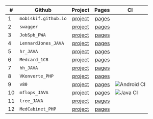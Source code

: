 |#|Github|Project|Pages|CI|
|---| ------------- |:-------------:| -----:|-----|
|1|`mobiskif.github.io`|[project](https://github.com/mobiskif/mobiskif.github.io)|[pages](https://mobiskif.github.io/)| |
|2|`swagger`|[project](https://github.com/mobiskif/swagger)|[pages](https://mobiskif.github.io/swagger/)| |
|3|`JobSpb_PWA`|[project](https://github.com/mobiskif/JobSpb_PWA)|[pages](https://mobiskif.github.io/JobSpb_PWA/)| |
|4|`LennardJones_JAVA`|[project](https://github.com/mobiskif/LennardJones_JAVA)|[pages](https://mobiskif.github.io/LennardJones_JAVA/)| |
|5|`hr_JAVA`|[project](https://github.com/mobiskif/hr_JAVA)|[pages](https://mobiskif.github.io/hr_JAVA/)| |
|6|`Medcard_1C8`|[project](https://github.com/mobiskif/Medcard_1C8)|[pages](https://mobiskif.github.io/Medcard_1C8/)| |
|7|`hh_JAVA`|[project](https://github.com/mobiskif/hh_JAVA)|[pages](https://mobiskif.github.io/hh_JAVA/)| |
|8|`VKonverte_PHP`|[project](https://github.com/mobiskif/VKonverte_PHP)|[pages](https://mobiskif.github.io/VKonverte_PHP/)| |
|9|`v80`|[project](https://github.com/mobiskif/v80)|[pages](https://mobiskif.github.io/v80/)|![Android CI](https://github.com/mobiskif/v80/workflows/Android%20CI/badge.svg)|
|10|`mflops_JAVA`|[project](https://github.com/mobiskif/mflops_JAVA)|[pages](https://mobiskif.github.io/mflops_JAVA/)|![Java CI](https://github.com/mobiskif/mflops_JAVA/workflows/Java%20CI/badge.svg)|
|11|`tree_JAVA`|[project](https://github.com/mobiskif/tree_JAVA)|[pages](http://mobiskif.github.io/tree_JAVA/)| |
|12|`MedCabinet_PHP`|[project](https://github.com/mobiskif/MedCabinet_PHP)|[pages](https://mobiskif.github.io/MedCabinet_PHP/)| |


<!--
# Проекты

### Работа в СПб (PWA)
<img src="https://github.com/mobiskif/JobSpb_PWA/raw/master/2.png" width="50%" />

[Репозиторий на Git Hub](https://github.com/mobiskif/JobSpb_PWA)

[Приложение на Github Pages](https://mobiskif.github.io/JobSpb_PWA)
<br/>
<br/>

### Запись к врачу по ОМС в Санкт-Петербурге (Android)
<img src="https://github.com/mobiskif/Healthy_ANDROID/raw/master/1.png" width="50%" />

[Страница приложения](https://mobiskif.github.io/healthy_v64)

[Репозиторий](https://github.com/mobiskif/healthy_v44)

[Приложение на Google Play](https://play.google.com/store/search?q=mobiskif)

[apk](https://github.com/mobiskif/rev65/raw/master/app/release/app-release.apk)
-->

<!--
```markdown
Syntax highlighted code block

# Header 1
## Header 2
### Header 3

- Bulleted
- List

1. Numbered
2. List

**Bold** and _Italic_ and `Code` text

[Link](url) and ![Image](src)
```
-->

<!--
<br/>

[editor](https://github.com/mobiskif/mobiskif.github.io/edit/master/README.md)
-->
